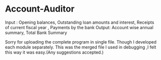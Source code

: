 # Account-Auditor
Input : Opening balances, Outstanding loan amounts and interest, Receipts of current fiscal year , Payments by the bank
Output: Account wise annual summary, Total Bank Summary




Sorry for uploading the complete program in single file. Though I developed each module separately.
This was the merged file I used in debugging ,I felt this way it was easy.(Any suggestions accepted.)
